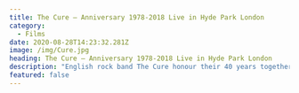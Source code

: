 ```yaml
---
title: The Cure – Anniversary 1978-2018 Live in Hyde Park London
category:
  - Films
date: 2020-08-28T14:23:32.281Z
image: /img/Cure.jpg
heading: The Cure – Anniversary 1978-2018 Live in Hyde Park London
description: "English rock band The Cure honour their 40 years together with a legacy-defining concert at London's Hyde Park in July 2018.\t\t\t\t\t\t\t"
featured: false
---
```

